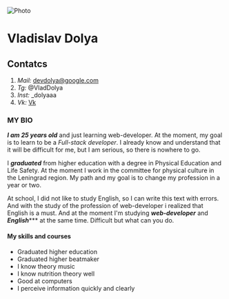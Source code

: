 ![Photo](/rsschool-cv/photo.jpg "my photo")
# Vladislav Dolya 
## Contatcs 
1. *Mail:* devdolya@google.com
2. *Tg:* @VladDolya 
3. *Inst:* _dolyaaa
4. *Vk:* [Vk](https://vk.com/vladdolya "VK2")

### MY BIO  
***I am 25 years old*** and just learning web-developer. At the moment, my goal is to learn to be a _Full-stack developer_. I already know and understand that it will be difficult for me, but I am serious, so there is nowhere to go.

I ***graduated*** from higher education with a degree in Physical Education and Life Safety. At the moment I work in the committee for physical culture in the Leningrad region. My path and my goal is to change my profession in a year or two.

At school, I did not like to study English, so I can write this text with errors. And with the study of the profession of web-developer i realized that English is a must. And at the moment I'm studying ***web-developer*** and ***English****** at the same time. Difficult but what can you do.

#### My skills and courses
- Graduated higher education
- Graduated higher beatmaker
- I know theory music
- I know nutrition theory well
- Good at computers 
- I perceive information quickly and clearly




